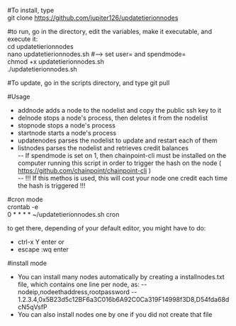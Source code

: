 #To install, type <br />
git clone https://github.com/jupiter126/updatetierionnodes

#to run, go in the directory, edit the variables, make it executable, and execute it:<br />
cd updatetierionnodes<br />
nano updatetierionnodes.sh #--> set user= and spendmode=<br />
chmod +x updatetierionnodes.sh<br />
./updatetierionnodes.sh<br />

#To update, go in the scripts directory, and type
git pull

#Usage<br />
- addnode adds a node to the nodelist and copy the public ssh key to it<br />
- delnode stops a node's process, then deletes it from the nodelist<br />
- stopnode stops a node's process<br />
- startnode starts a node's process<br />
- updatenodes parses the nodelist to update and restart each of them<br />
- listnodes parses the nodelist and retrieves credit balances<br />
-- If spendmode is set on 1, then chainpoint-cli must be installed on the computer running this script in order to trigger the hash on the node ( https://github.com/chainpoint/chainpoint-cli )<br />
-- !!! If this methos is used, this will cost your node one credit each time the hash is triggered !!!

#cron mode<br />
crontab -e<br />
0 * * * * ~/updatetierionnodes.sh cron<br />

to get there, depending of your default editor, you might have to do:
- ctrl-x Y enter
or
- escape :wq enter

#install mode <br />
- You can install many nodes automatically by creating a installnodes.txt file, which contains one line per node, as:
-- nodeip,nodeethaddress,rootpassword
-- 1.2.3.4,0x5B23d5c12BF6a3C016b6A92C0Ca319F14998f3D8,D54fda68dcN5qVsfP
- You can also install nodes one by one if you did not create that file
